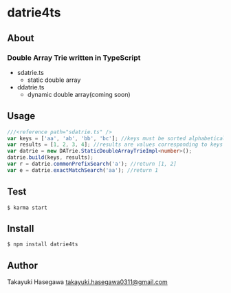 datrie4ts
=========

## About
### Double Array Trie written in TypeScript

- sdatrie.ts
    - static double array
- ddatrie.ts
    - dynamic double array(coming soon)


## Usage

```typescript
///<reference path="sdatrie.ts" />
var keys = ['aa', 'ab', 'bb', 'bc']; //keys must be sorted alphabetically
var results = [1, 2, 3, 4]; //results are values corresponding to keys
var datrie = new DATrie.StaticDoubleArrayTrieImpl<number>();
datrie.build(keys, results);
var r = datrie.commonPrefixSearch('a'); //return [1, 2]
var e = datrie.exactMatchSearch('aa'); //return 1
```

## Test

```
$ karma start
```

## Install

```
$ npm install datrie4ts
```

## Author
Takayuki Hasegawa <takayuki.hasegawa0311@gmail.com>


